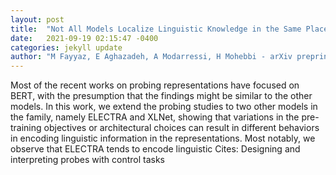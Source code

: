 ```yaml
---
layout: post
title:  "Not All Models Localize Linguistic Knowledge in the Same Place: A Layer-wise Probing on BERToids  Representations"
date:   2021-09-19 02:15:47 -0400
categories: jekyll update
author: "M Fayyaz, E Aghazadeh, A Modarressi, H Mohebbi - arXiv preprint arXiv , 2021"
---
```

Most of the recent works on probing representations have focused on BERT, with the presumption that the findings might be similar to the other models. In this work, we extend the probing studies to two other models in the family, namely ELECTRA and XLNet, showing that variations in the pre-training objectives or architectural choices can result in different behaviors in encoding linguistic information in the representations. Most notably, we observe that ELECTRA tends to encode linguistic Cites: Designing and interpreting probes with control tasks